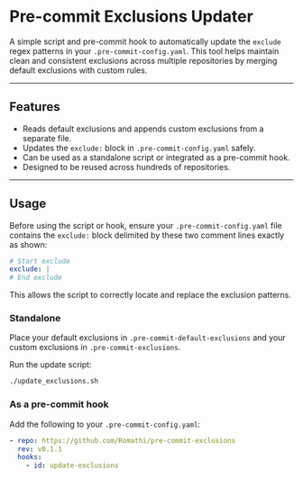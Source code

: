 # Pre-commit Exclusions Updater

A simple script and pre-commit hook to automatically update the `exclude` regex patterns
in your `.pre-commit-config.yaml`. This tool helps maintain clean and consistent exclusions
across multiple repositories by merging default exclusions with custom rules.

---

## Features

- Reads default exclusions and appends custom exclusions from a separate file.
- Updates the `exclude:` block in `.pre-commit-config.yaml` safely.
- Can be used as a standalone script or integrated as a pre-commit hook.
- Designed to be reused across hundreds of repositories.

---

## Usage

Before using the script or hook, ensure your `.pre-commit-config.yaml` file contains the 
`exclude:` block delimited by these two comment lines exactly as shown:

```yaml
# Start exclude
exclude: |
# End exclude
```

This allows the script to correctly locate and replace the exclusion patterns.

### Standalone

Place your default exclusions in `.pre-commit-default-exclusions` and
your custom exclusions in `.pre-commit-exclusions`.

Run the update script:

```bash
./update_exclusions.sh
```

### As a pre-commit hook

Add the following to your `.pre-commit-config.yaml`:

```yaml
- repo: https://github.com/Romathi/pre-commit-exclusions
  rev: v0.1.1
  hooks:
    - id: update-exclusions
```
